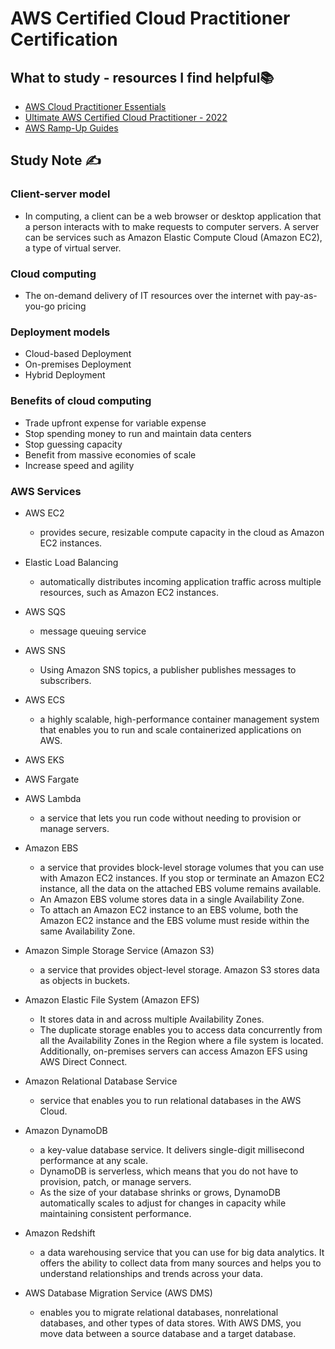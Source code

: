 # AWS Certified Cloud Practitioner Certification

## What to study - resources I find helpful📚

- [AWS Cloud Practitioner Essentials](https://www.coursera.org/learn/aws-cloud-practitioner-essentials)
- [Ultimate AWS Certified Cloud Practitioner - 2022](https://www.udemy.com/course/aws-certified-cloud-practitioner-new/)
- [AWS Ramp-Up Guides](https://aws.amazon.com/training/ramp-up-guides/)

## Study Note ✍️

### Client-server model

- In computing, a client can be a web browser or desktop application that a person interacts with to make requests to computer servers. A server can be services such as Amazon Elastic Compute Cloud (Amazon EC2), a type of virtual server.

### Cloud computing

- The on-demand delivery of IT resources over the internet with pay-as-you-go pricing

### Deployment models

- Cloud-based Deployment
- On-premises Deployment
- Hybrid Deployment

### Benefits of cloud computing

- Trade upfront expense for variable expense
- Stop spending money to run and maintain data centers
- Stop guessing capacity
- Benefit from massive economies of scale
- Increase speed and agility

### AWS Services

- AWS EC2
  - provides secure, resizable compute capacity in the cloud as Amazon EC2 instances.
- Elastic Load Balancing
  - automatically distributes incoming application traffic across multiple resources, such as Amazon EC2 instances.

- AWS SQS
  - message queuing service
- AWS SNS
  - Using Amazon SNS topics, a publisher publishes messages to subscribers.
- AWS ECS
  - a highly scalable, high-performance container management system that enables you to run and scale containerized applications on AWS.
- AWS EKS
- AWS Fargate
- AWS Lambda
  - a service that lets you run code without needing to provision or manage servers.
- Amazon EBS
  - a service that provides block-level storage volumes that you can use with Amazon EC2 instances. If you stop or terminate an Amazon EC2 instance, all the data on the attached EBS volume remains available.
  - An Amazon EBS volume stores data in a single Availability Zone.
  - To attach an Amazon EC2 instance to an EBS volume, both the Amazon EC2 instance and the EBS volume must reside within the same Availability Zone.
- Amazon Simple Storage Service (Amazon S3)
  - a service that provides object-level storage. Amazon S3 stores data as objects in buckets.
- Amazon Elastic File System (Amazon EFS)
  - It stores data in and across multiple Availability Zones.
  - The duplicate storage enables you to access data concurrently from all the Availability Zones in the Region where a file system is located. Additionally, on-premises servers can access Amazon EFS using AWS Direct Connect.

- Amazon Relational Database Service
  - service that enables you to run relational databases in the AWS Cloud.
- Amazon DynamoDB
  - a key-value database service. It delivers single-digit millisecond performance at any scale.
  - DynamoDB is serverless, which means that you do not have to provision, patch, or manage servers.
  - As the size of your database shrinks or grows, DynamoDB automatically scales to adjust for changes in capacity while maintaining consistent performance.
- Amazon Redshift
  - a data warehousing service that you can use for big data analytics. It offers the ability to collect data from many sources and helps you to understand relationships and trends across your data.

- AWS Database Migration Service (AWS DMS)
  - enables you to migrate relational databases, nonrelational databases, and other types of data stores. With AWS DMS, you move data between a source database and a target database.
